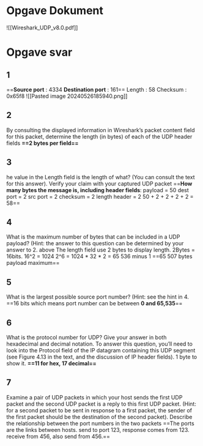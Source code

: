 # Opgave Dokument
![[Wireshark_UDP_v8.0.pdf]]


# Opgave svar
## 1 
==**Source port** : 4334
**Destination port** : 161==
Length : 58
Checksum : 0x65f8
![[Pasted image 20240526185940.png]]

## 2
By consulting the displayed information in Wireshark’s packet content field for this packet, determine the length (in bytes) of each of the UDP header fields
**==2 bytes per field==**

## 3
he value in the Length field is the length of what? (You can consult the text for this answer). Verify your claim with your captured UDP packet
==**How many bytes the message is, including header fields**: 
payload = 50
dest port = 2
src port = 2
checksum = 2
length header = 2
50 + 2 + 2 + 2 + 2 = 58==

## 4
What is the maximum number of bytes that can be included in a UDP payload? (Hint: the answer to this question can be determined by your answer to 2. above
The length field use 2 bytes to display length. 
2Bytes = 16bits. 16^2 = 1024  2^6 = 1024 * 32 * 2 = 65 536
minus 1
==65 507 bytes payload maximum==

## 5 
What is the largest possible source port number? (Hint: see the hint in 4.
==16 bits which means port number can be between **0 and 65,535**==

## 6
What is the protocol number for UDP? Give your answer in both hexadecimal and decimal notation. To answer this question, you’ll need to look into the Protocol field of the IP datagram containing this UDP segment (see Figure 4.13 in the text, and the discussion of IP header fields).
1 byte to show it. 
**==11 for hex, 17 decimal==**

## 7
Examine a pair of UDP packets in which your host sends the first UDP packet and the second UDP packet is a reply to this first UDP packet. (Hint: for a second packet to be sent in response to a first packet, the sender of the first packet should be the destination of the second packet). Describe the relationship between the port numbers in the two packets
==The ports are the links between hosts. send to port 123, response comes from 123. receive from 456, also send from 456.==